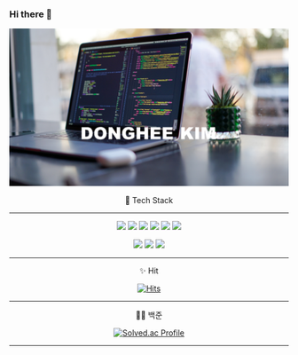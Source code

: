 
### Hi there 👋

![image-20220619204201621](README.assets/image-20220619204201621.png)

<div align='center'>
🌱 Tech Stack

<hr>

<img src="https://img.shields.io/badge/Python-3766AB?style=round-square&logo=Python&logoColor=white"/>  <img src="https://img.shields.io/badge/Java-FF7800?style=round-square&logo=Java&logoColor=white"/>  <img src="https://img.shields.io/badge/Django-0C9D58?style=round-square&logo=Django&logoColor=white"/>  <img src="https://img.shields.io/badge/Vue.js-4FC08D?style=round-square&logo=Vue.js&logoColor=white"/>  <img src="https://img.shields.io/badge/Mysql-D1AB66?style=round-square&logo=Mysql&logoColor=white"/>  <img src="https://img.shields.io/badge/JavaScript-F7DF1E?style=round-square&logo=JavaScript&logoColor=white"/>

<img src="https://img.shields.io/badge/HTML-E34F26?style=round-square&logo=HTML5&logoColor=white"/>  <img src="https://img.shields.io/badge/CSS-1572B6?style=round-square&logo=css3&logoColor=white"/>  <img src="https://img.shields.io/badge/JavaScript-F7DF1E?style=round-square&logo=JavaScript&logoColor=white"/>

<hr>

✨ Hit

[![Hits](https://hits.seeyoufarm.com/api/count/incr/badge.svg?url=https%3A%2F%2Fgithub.com%2Fdongh94%2Fhit-counter&count_bg=%23D61C4E&title_bg=%237C3E66&icon=cliqz.svg&icon_color=%23F2EBE9&title=hits&edge_flat=false)](https://hits.seeyoufarm.com)

<hr>

👨‍💻 백준

[![Solved.ac Profile](http://mazassumnida.wtf/api/v2/generate_badge?boj=dongh94)](http://solved.ac/dongh94/)

<hr>
</div>

